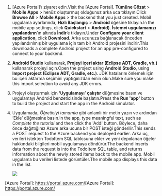 
1. <span data-ttu-id="d223a-101">[Azure Portal]’ı ziyaret edin.</span><span class="sxs-lookup"><span data-stu-id="d223a-101">Visit the [Azure Portal].</span></span> <span data-ttu-id="d223a-102">**Tümüne Gözat** > **Mobile Apps** > henüz oluşturmuş olduğunuz arka uca tıklayın.</span><span class="sxs-lookup"><span data-stu-id="d223a-102">Click **Browse All** > **Mobile Apps** > the backend that you just created.</span></span> <span data-ttu-id="d223a-103">Mobil uygulama ayarlarında, **Hızlı Başlangıç** > **Android** öğesine tıklayın.</span><span class="sxs-lookup"><span data-stu-id="d223a-103">In the mobile app settings, click **Quickstart** > **Android)**.</span></span> <span data-ttu-id="d223a-104">**İstemci uygulamanızı yapılandırın**’ın altında **İndir**’e tıklayın.</span><span class="sxs-lookup"><span data-stu-id="d223a-104">Under **Configure your client application**, click **Download**.</span></span> <span data-ttu-id="d223a-105">Arka ucunuza bağlanacak önceden yapılandırılmış bir uygulama için tam bir Android projesini indirir.</span><span class="sxs-lookup"><span data-stu-id="d223a-105">This downloads a complete Android project for an app pre-configured to connect to your backend.</span></span> 
2. <span data-ttu-id="d223a-106">**Android Studio** kullanarak, **Projeyi içeri aktar (Eclipse ADT, Gradle, vb.)** kullanarak projeyi açın.</span><span class="sxs-lookup"><span data-stu-id="d223a-106">Open the project using **Android Studio**, using **Import project (Eclipse ADT, Gradle, etc.)**.</span></span> <span data-ttu-id="d223a-107">JDK hatalarını önlemek için bu içeri aktarma seçimini yaptığınızdan emin olun.</span><span class="sxs-lookup"><span data-stu-id="d223a-107">Make sure you make this import selection to avoid any JDK errors.</span></span>
3. <span data-ttu-id="d223a-108">Projeyi oluşturmak için **’Uygulamayı’ çalıştır** düğmesine basın ve uygulamayı Android benzeticisinde başlatın.</span><span class="sxs-lookup"><span data-stu-id="d223a-108">Press the **Run 'app'** button to build the project and start the app in the Android simulator.</span></span>
4. <span data-ttu-id="d223a-109">Uygulamada, *Öğreticiyi tamamla* gibi anlamlı bir metin yazın ve ardından ‘Ekle’ düğmesine basın.</span><span class="sxs-lookup"><span data-stu-id="d223a-109">In the app, type meaningful text, such as *Complete the tutorial* and then click the 'Add' button.</span></span> <span data-ttu-id="d223a-110">Böylece, daha önce dağıttığınız Azure arka ucuna bir POST isteği gönderilir.</span><span class="sxs-lookup"><span data-stu-id="d223a-110">This sends a POST request to the Azure backend you deployed earlier.</span></span> <span data-ttu-id="d223a-111">Arka uç, verileri istekten TodoItem SQL tablosuna ekler ve yeni depolanan öğeler hakkındaki bilgileri mobil uygulamaya döndürür.</span><span class="sxs-lookup"><span data-stu-id="d223a-111">The backend inserts data from the request is into the TodoItem SQL table, and returns information about the newly stored items back to the mobile app.</span></span> <span data-ttu-id="d223a-112">Mobil uygulama bu verileri listede görüntüler.</span><span class="sxs-lookup"><span data-stu-id="d223a-112">The mobile app displays this data in the list.</span></span> 
   
    ![](./media/app-service-mobile-android-quickstart/mobile-quickstart-startup-android.png)

<span data-ttu-id="d223a-113">[Azure Portal]: https://portal.azure.com/</span><span class="sxs-lookup"><span data-stu-id="d223a-113">[Azure Portal]: https://portal.azure.com/</span></span>
